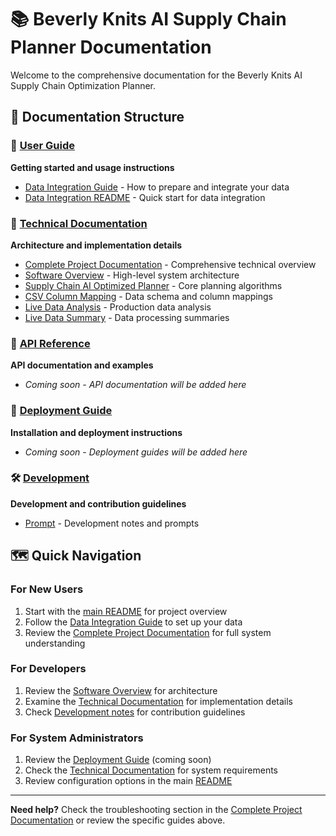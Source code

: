 # 📚 Beverly Knits AI Supply Chain Planner Documentation

Welcome to the comprehensive documentation for the Beverly Knits AI Supply Chain Optimization Planner.

## 📖 Documentation Structure

### 🎯 [User Guide](user-guide/)
**Getting started and usage instructions**
- [Data Integration Guide](user-guide/DATA_INTEGRATION_GUIDE.md) - How to prepare and integrate your data
- [Data Integration README](user-guide/DATA_INTEGRATION_README.md) - Quick start for data integration

### 🔧 [Technical Documentation](technical/)
**Architecture and implementation details**
- [Complete Project Documentation](technical/COMPLETE_PROJECT_DOCUMENTATION.md) - Comprehensive technical overview
- [Software Overview](technical/software_overview.md) - High-level system architecture
- [Supply Chain AI Optimized Planner](technical/supply_chain_ai_optimized_planner.md) - Core planning algorithms
- [CSV Column Mapping](technical/CSV_COLUMN_MAPPING.md) - Data schema and column mappings
- [Live Data Analysis](technical/LIVE_DATA_ANALYSIS.md) - Production data analysis
- [Live Data Summary](technical/LIVE_DATA_SUMMARY.md) - Data processing summaries

### 📡 [API Reference](api/)
**API documentation and examples**
- *Coming soon - API documentation will be added here*

### 🚀 [Deployment Guide](deployment/)
**Installation and deployment instructions**
- *Coming soon - Deployment guides will be added here*

### 🛠️ [Development](development/)
**Development and contribution guidelines**
- [Prompt](development/prompt.md) - Development notes and prompts

## 🗺️ Quick Navigation

### For New Users
1. Start with the [main README](../README.md) for project overview
2. Follow the [Data Integration Guide](user-guide/DATA_INTEGRATION_GUIDE.md) to set up your data
3. Review the [Complete Project Documentation](technical/COMPLETE_PROJECT_DOCUMENTATION.md) for full system understanding

### For Developers
1. Review the [Software Overview](technical/software_overview.md) for architecture
2. Examine the [Technical Documentation](technical/) for implementation details
3. Check [Development notes](development/) for contribution guidelines

### For System Administrators
1. Review the [Deployment Guide](deployment/) (coming soon)
2. Check the [Technical Documentation](technical/) for system requirements
3. Review configuration options in the main [README](../README.md)

---

**Need help?** Check the troubleshooting section in the [Complete Project Documentation](technical/COMPLETE_PROJECT_DOCUMENTATION.md) or review the specific guides above.